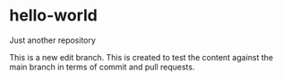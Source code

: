 # hello-world
Just another repository

This is a new edit branch. This is created to test the content against the main branch in terms of commit and pull requests.
